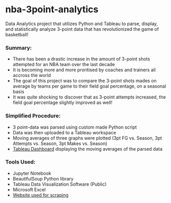 # nba-3point-analytics
Data Analytics project that utilizes Python and Tableau to parse, display, and statistically analyze 3-point data that has revolutionized the game of basketball!

### Summary:
 - There has been a drastic increase in the amount of 3-point shots attempted for an NBA team over the last decade
 - It is becoming more and more proritised by coaches and trainers all accross the world
 - The goal of this project was to compare the 3-point shots mades on average by teams per game to their field goal percentage, on a seasonal basis
 - It was quite shocking to discover that as 3-point attempts increased, the field goal percentage slightly improved as well!
 
### Simplified Procedure: 
 - 3 point-data was parsed using custom made Python script 
 - Data was then uploaded to a Tableau workspace 
 - Moving averages of three graphs were plotted (3pt FG vs. Season, 3pt Attempts vs. Season, 3pt Makes vs. Season)
 - [Tableau Dashboard](https://public.tableau.com/profile/ali.zaidi4485#!/vizhome/DataAnalyticsProject-NBA3PointEvolution/Sheet6?publish=yes) displaying the moving averages of the parsed data

### Tools Used: 
 - Jupyter Notebook 
 - BeautifulSoup Python library 
 - Tableau Data Visualization Software (Public) 
 - Microsoft Excel 
 - [Website used for scraping](https://www.basketball-reference.com/leagues/NBA_stats_per_game.html) 
 
 

 
 
